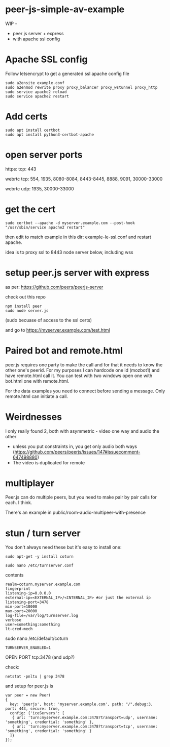 # peer-js-simple-av-example

WIP -

 * peer js server + express
 * with apache ssl config

# Apache SSL config

Follow letsencrypt to get a generated ssl apache config file

```
sudo a2ensite example.conf
sudo a2enmod rewrite proxy proxy_balancer proxy_wstunnel proxy_http
sudo service apache2 reload
sudo service apache2 restart
```

# Add certs

```
sudo apt install certbot
sudo apt install python3-certbot-apache
```

# open server ports

https: tcp: 443 

webrtc tcp: 554, 1935, 8080-8084, 8443-8445, 8888, 9091, 30000-33000

webrtc udp: 1935, 30000-33000

# get the cert  

`sudo certbot --apache -d myserver.example.com --post-hook "/usr/sbin/service apache2 restart"`

then edit to match example in this dir: example-le-ssl.conf and restart apache.

idea is to proxy ssl to 8443 node server below, including wss

# setup peer.js server with express

as per: https://github.com/peers/peerjs-server

check out this repo

```
npm install peer
sudo node server.js
```

(sudo becuase of access to the ssl certs)

and go to https://myserver.example.com/test.html

# Paired bot and remote.html

peer.js requires one party to make the call and for that it needs to know the other one's peerid. For my purposes I can hardcode one id (mozbot1) and have remote.html call it. You can test with two windows open one with bot.html one with remote.html.

For the data examples you need to connect before sending a message. Only remote.html can initiate a call.

# Weirdnesses

I only really found 2, both with asymmetric - video one way and audio the other

 * unless you put constraints in, you get only audio both ways (https://github.com/peers/peerjs/issues/147#issuecomment-647498880)
 * The video is duplicated for remote

# multiplayer

Peer.js can do multiple peers, but you need to make pair by pair calls for each. I think.

There's an example in public/room-audio-multipeer-with-presence

# stun / turn server

You don't always need these but it's easy to install one:

    sudo apt-get -y install coturn

    sudo nano /etc/turnserver.conf

contents

    realm=coturn.myserver.example.com
    fingerprint
    listening-ip=0.0.0.0
    external-ip=<EXTERNAL_IP>/<INTERNAL_IP> #or just the external ip
    listening-port=3478
    min-port=10000
    max-port=20000
    log-file=/var/log/turnserver.log
    verbose
    user=something:something
    lt-cred-mech


sudo nano /etc/default/coturn

    TURNSERVER_ENABLED=1


OPEN PORT tcp:3478 (and udp?)

check:

    netstat -pnltu | grep 3478

and setup for peer.js is

    var peer = new Peer(
    {
      key: 'peerjs', host: 'myserver.example.com', path: "/",debug:3, port: 443, secure: true,
      config: {'iceServers': [
       { url: 'turn:myserver.example.com:3478?transport=udp', username: 'something', credential: 'something' },
       { url: 'turn:myserver.example.com:3478?transport=tcp', username: 'something', credential: 'something' }
      ]}
    });




